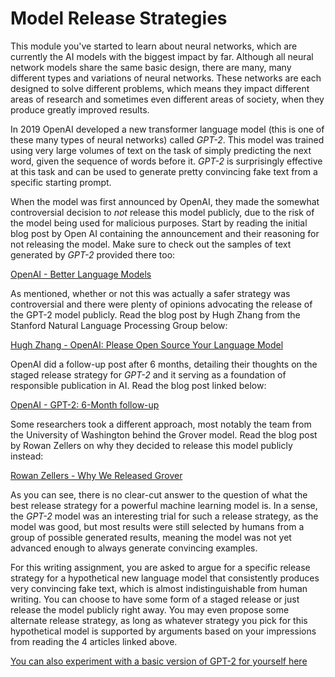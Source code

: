 
# Model Release Strategies

This module you've started to learn about neural networks, which are currently
the AI models with the biggest impact by far. Although all neural network
models share the same basic design, there are many, many different types and
variations of neural networks. These networks are each designed to solve
different problems, which means they impact different areas of research and
sometimes even different areas of society, when they produce greatly improved
results.

In 2019 OpenAI developed a new transformer language model (this is one of these
many types of neural networks) called *GPT-2*. This model was trained using
very large volumes of text on the task of simply predicting the next word,
given the sequence of words before it. *GPT-2* is surprisingly effective at
this task and can be used to generate pretty convincing fake text from a
specific starting prompt.

When the model was first announced by OpenAI, they made the somewhat
controversial decision to *not* release this model publicly, due to the risk of
the model being used for malicious purposes. Start by reading the initial blog
post by Open AI containing the announcement and their reasoning for not
releasing the model. Make sure to check out the samples of text generated by
*GPT-2* provided there too:

[OpenAI - Better Language Models](https://openai.com/blog/better-language-models/)

As mentioned, whether or not this was actually a safer strategy was
controversial and there were plenty of opinions advocating the release of the
GPT-2 model publicly. Read the blog post by Hugh Zhang from the Stanford
Natural Language Processing Group below:

[Hugh Zhang - OpenAI: Please Open Source Your Language Model](https://thegradient.pub/openai-please-open-source-your-language-model/)

OpenAI did a follow-up post after 6 months, detailing their thoughts on the
staged release strategy for *GPT-2* and it serving as a foundation of
responsible publication in AI. Read the blog post linked below:

[OpenAI - GPT-2: 6-Month follow-up](https://openai.com/blog/gpt-2-6-month-follow-up/)

Some researchers took a different approach, most notably the team from the
University of Washington behind the Grover model. Read the blog post by Rowan
Zellers on why they decided to release this model publicly instead:

[Rowan Zellers - Why We Released Grover](https://thegradient.pub/why-we-released-grover/)

As you can see, there is no clear-cut answer to the question of what the best
release strategy for a powerful machine learning model is. In a sense, the
*GPT-2* model was an interesting trial for such a release strategy, as the
model was good, but most results were still selected by humans from a group of
possible generated results, meaning the model was not yet advanced enough to
always generate convincing examples.

For this writing assignment, you are asked to argue for a specific release
strategy for a hypothetical new language model that consistently produces very
convincing fake text, which is almost indistinguishable from human writing. You
can choose to have some form of a staged release or just release the model
publicly right away. You may even propose some alternate release strategy, as
long as whatever strategy you pick for this hypothetical model is supported by
arguments based on your impressions from reading the 4 articles linked above.

[You can also experiment with a basic version of GPT-2 for yourself here](https://bellard.org/textsynth/)

